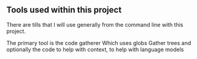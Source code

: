 ## Tools used within this project

There are tills that I will use generally from the command line with this project.

The primary tool is the code gatherer Which uses globs Gather trees and optionally the code to help with context, to help with language models